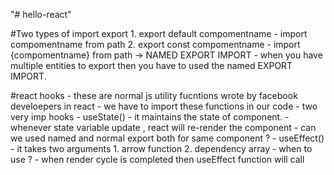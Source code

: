 "# hello-react" 

#Two types of import export
    1. export default compomentname - import compomentname from path
    2. export const compomentname - import {compomentname}  from path -> NAMED EXPORT IMPORT - when you have multiple entities to export then you have to used the named EXPORT IMPORT.

#react hooks
    - these are normal js utility fucntions wrote by facebook develoepers in react
    - we have to import these functions in our code
    - two very imp hooks
        - useState()
            - it maintains the state of component.
            - whenever state variable update , react will re-render the component
            - can we used named and normal export both for same component ?
        - useEffect()
            - it takes two arguments
                1. arrow function
                2. dependency array
            - when to use ? 
                - when render cycle is completed then useEffect function will call


